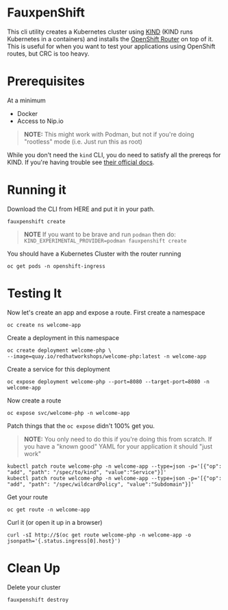 # FauxpenShift

This cli utility creates a Kubernetes cluster using [KIND](kind.sigs.k8s.io) (KIND runs Kubernetes in a containers) and installs the [OpenShift Router](https://github.com/openshift/router) on top of it. This is useful for when you want to test your applications using OpenShift routes, but CRC is too heavy.

# Prerequisites

At a minimum

* Docker
* Access to Nip.io

> **NOTE:** This might work with Podman, but not if you're doing "rootless" mode (i.e. Just run this as root)

While you don't need the `kind` CLI, you do need to satisfy all the prereqs for KIND. If you're having trouble see [their official docs](https://kind.sigs.k8s.io/).

# Running it

Download the CLI from HERE and put it in your path.

```shell
fauxpenshift create
```

> **NOTE** If you want to be brave and run `podman` then do: `KIND_EXPERIMENTAL_PROVIDER=podman fauxpenshift create`

You should have a Kubernetes Cluster with the router running

```shell
oc get pods -n openshift-ingress 
```

# Testing It

Now let's create an app and expose a route. First create a namespace

```shell
oc create ns welcome-app
```

Create a deployment in this namespace

```shell
oc create deployment welcome-php \
--image=quay.io/redhatworkshops/welcome-php:latest -n welcome-app
```

Create a service for this deployment

```shell
oc expose deployment welcome-php --port=8080 --target-port=8080 -n welcome-app
```

Now create a route

```shell
oc expose svc/welcome-php -n welcome-app
```

Patch things that the `oc expose` didn't 100% get you.

> **NOTE:** You only need to do this if you're doing this from scratch. If you have a "known good" YAML for your application it should "just work"
```shell
kubectl patch route welcome-php -n welcome-app --type=json -p='[{"op": "add", "path": "/spec/to/kind", "value":"Service"}]'
kubectl patch route welcome-php -n welcome-app --type=json -p='[{"op": "add", "path": "/spec/wildcardPolicy", "value":"Subdomain"}]'
```

Get your route

```shell
oc get route -n welcome-app
```

Curl it (or open it up in a browser)

```shell
curl -sI http://$(oc get route welcome-php -n welcome-app -o jsonpath='{.status.ingress[0].host}')
```

# Clean Up

Delete your cluster

```shell
fauxpenshift destroy
```
